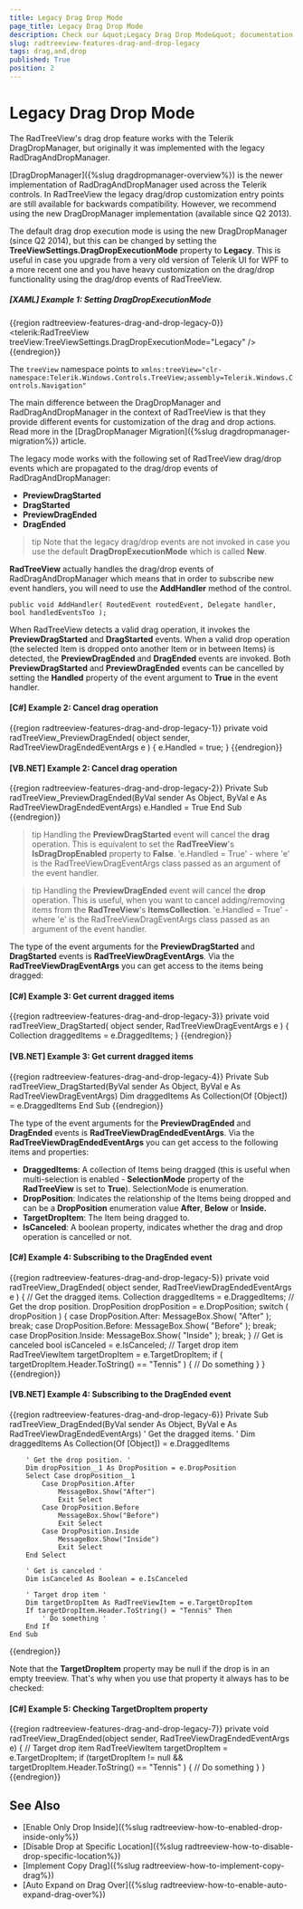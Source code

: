 ```yaml
---
title: Legacy Drag Drop Mode
page_title: Legacy Drag Drop Mode
description: Check our &quot;Legacy Drag Drop Mode&quot; documentation article for the RadTreeView {{ site.framework_name }} control.
slug: radtreeview-features-drag-and-drop-legacy
tags: drag,and,drop
published: True
position: 2
---
```


# Legacy Drag Drop Mode

The RadTreeView's drag drop feature works with the Telerik DragDropManager, but originally it was implemented with the legacy RadDragAndDropManager.

[DragDropManager]({%slug dragdropmanager-overview%}) is the newer implementation of RadDragAndDropManager used across the Telerik controls. In RadTreeView the legacy drag/drop customization entry points are still available for backwards compatibility. However, we recommend using the new DragDropManager implementation (available since Q2 2013).

The default drag drop execution mode is using the new DragDropManager (since Q2 2014), but this can be changed by setting the  __TreeViewSettings.DragDropExecutionMode__ property to __Legacy__. This is useful in case you upgrade from a very old version of Telerik UI for WPF to a more recent one and you have heavy customization on the drag/drop functionality using the drag/drop events of RadTreeView.

##### __[XAML] Example 1: Setting DragDropExecutionMode__
{{region radtreeview-features-drag-and-drop-legacy-0}}
	<telerik:RadTreeView treeView:TreeViewSettings.DragDropExecutionMode="Legacy" />
{{endregion}}

The `treeView` namespace points to `xmlns:treeView="clr-namespace:Telerik.Windows.Controls.TreeView;assembly=Telerik.Windows.Controls.Navigation"`

The main difference between the DragDropManager and RadDragAndDropManager in the context of RadTreeView is that they provide different events for customization of the drag and drop actions. Read more in the [DragDropManager Migration]({%slug dragdropmanager-migration%}) article. 

The legacy mode works with the following set of RadTreeView drag/drop events which are propagated to the drag/drop events of RadDragAndDropManager:

* __PreviewDragStarted__
* __DragStarted__
* __PreviewDragEnded__
* __DragEnded__

>tip Note that the legacy drag/drop events are not invoked in case you use the default __DragDropExecutionMode__ which is called __New__.

__RadTreeView__ actually handles the drag/drop events of RadDragAndDropManager which means that in order to subscribe new event handlers, you will need to use the __AddHandler__ method of the control.

`public void AddHandler( RoutedEvent routedEvent, Delegate handler, bool handledEventsToo );`

When RadTreeView detects a valid drag operation, it invokes the __PreviewDragStarted__ and __DragStarted__  events. When a valid drop operation (the selected Item is dropped onto another Item or in between Items) is detected, the __PreviewDragEnded__ and __DragEnded__ events are invoked. Both __PreviewDragStarted__ and __PreviewDragEnded__ events can be cancelled by setting the __Handled__ property of the event argument to __True__ in the event handler.

#### __[C#] Example 2: Cancel drag operation__  
{{region radtreeview-features-drag-and-drop-legacy-1}}
	private void radTreeView_PreviewDragEnded( object sender, RadTreeViewDragEndedEventArgs e )
	{
		e.Handled = true;
	}
{{endregion}}

#### __[VB.NET] Example 2: Cancel drag operation__  
{{region radtreeview-features-drag-and-drop-legacy-2}}
	Private Sub radTreeView_PreviewDragEnded(ByVal sender As Object, ByVal e As RadTreeViewDragEndedEventArgs)
	    e.Handled = True
	End Sub
{{endregion}}

>tip Handling the __PreviewDragStarted__ event will cancel the __drag__ operation. This is equivalent to set the __RadTreeView__'s __IsDragDropEnabled__ property to __False__. 'e.Handled = True' - where 'e' is the RadTreeViewDragEventArgs class passed as an argument of the event handler.

>tip Handling the __PreviewDragEnded__ event will cancel the __drop__ operation. This is useful, when you want to cancel adding/removing items from the __RadTreeView__'s __ItemsCollection__. 'e.Handled = True' - where 'e' is the RadTreeViewDragEventArgs class passed as an argument of the event handler.

The type of the event arguments for the __PreviewDragStarted__ and __DragStarted__ events is __RadTreeViewDragEventArgs__. Via the __RadTreeViewDragEventArgs__ you can get access to the items being dragged:

#### __[C#] Example 3: Get current dragged items__  
{{region radtreeview-features-drag-and-drop-legacy-3}}
	private void radTreeView_DragStarted( object sender, RadTreeViewDragEventArgs e )
	{
	    Collection<Object> draggedItems = e.DraggedItems;
	}
{{endregion}}

#### __[VB.NET] Example 3: Get current dragged items__  
{{region radtreeview-features-drag-and-drop-legacy-4}}
	Private Sub radTreeView_DragStarted(ByVal sender As Object, ByVal e As RadTreeViewDragEventArgs)
	    Dim draggedItems As Collection(Of [Object]) = e.DraggedItems
	End Sub
{{endregion}}

The type of the event arguments for the __PreviewDragEnded__ and __DragEnded__ events is __RadTreeViewDragEndedEventArgs__. Via the __RadTreeViewDragEndedEventArgs__ you can get access to the following items and properties:

* __DraggedItems__: A collection of Items being dragged (this is useful when multi-selection is enabled - __SelectionMode__ property of the __RadTreeView__ is set to __True__). SelectionMode is enumeration.
* __DropPosition__: Indicates the relationship of the Items being dropped and can be a __DropPosition__ enumeration value __After__, __Below__ or __Inside.__
* __TargetDropItem__: The Item being dragged to.
* __IsCanceled__: A boolean property, indicates whether the drag and drop operation is cancelled or not.

#### __[C#] Example 4: Subscribing to the DragEnded event__  
{{region radtreeview-features-drag-and-drop-legacy-5}}
	private void radTreeView_DragEnded( object sender, RadTreeViewDragEndedEventArgs e )
	{
	    // Get the dragged items.
	    Collection<Object> draggedItems = e.DraggedItems;
	    // Get the drop position.
	    DropPosition dropPosition = e.DropPosition;
	    switch ( dropPosition )
	    {
	        case DropPosition.After:
	            MessageBox.Show( "After" );
	            break;
	        case DropPosition.Before:
	            MessageBox.Show( "Before" );
	            break;
	        case DropPosition.Inside:
	            MessageBox.Show( "Inside" );
	            break;
	    }
	    // Get is canceled
	    bool isCanceled = e.IsCanceled;
	    // Target drop item
	    RadTreeViewItem targetDropItem = e.TargetDropItem;
	    if ( targetDropItem.Header.ToString() == "Tennis" )
	    {
	        // Do something
	    }
	}
{{endregion}}

#### __[VB.NET] Example 4: Subscribing to the DragEnded event__  
{{region radtreeview-features-drag-and-drop-legacy-6}}
	Private Sub radTreeView_DragEnded(ByVal sender As Object, ByVal e As RadTreeViewDragEndedEventArgs)
	    ' Get the dragged items. '
	    Dim draggedItems As Collection(Of [Object]) = e.DraggedItems
	
	    ' Get the drop position. '
	    Dim dropPosition__1 As DropPosition = e.DropPosition
	    Select Case dropPosition__1
	        Case DropPosition.After
	            MessageBox.Show("After")
	            Exit Select
	        Case DropPosition.Before
	            MessageBox.Show("Before")
	            Exit Select
	        Case DropPosition.Inside
	            MessageBox.Show("Inside")
	            Exit Select
	    End Select
	
	    ' Get is canceled '
	    Dim isCanceled As Boolean = e.IsCanceled
	
	    ' Target drop item '
	    Dim targetDropItem As RadTreeViewItem = e.TargetDropItem
	    If targetDropItem.Header.ToString() = "Tennis" Then
	        ' Do something '
	    End If
	End Sub
{{endregion}}

Note that the __TargetDropItem__ property may be null if the drop is in an empty treeview. That's why when you use that property it always has to be checked:

#### __[C#] Example 5: Checking TargetDropItem property__  
{{region radtreeview-features-drag-and-drop-legacy-7}}
	private void radTreeView_DragEnded(object sender, RadTreeViewDragEndedEventArgs e)
	{
	  // Target drop item
	  RadTreeViewItem targetDropItem = e.TargetDropItem;
	  if (targetDropItem != null && targetDropItem.Header.ToString() == "Tennis" )
	  {
		// Do something
	  }
	}	
{{endregion}}

## See Also
 * [Enable Only Drop Inside]({%slug radtreeview-how-to-enabled-drop-inside-only%})
 * [Disable Drop at Specific Location]({%slug radtreeview-how-to-disable-drop-specific-location%})
 * [Implement Copy Drag]({%slug radtreeview-how-to-implement-copy-drag%})
 * [Auto Expand on Drag Over]({%slug radtreeview-how-to-enable-auto-expand-drag-over%})